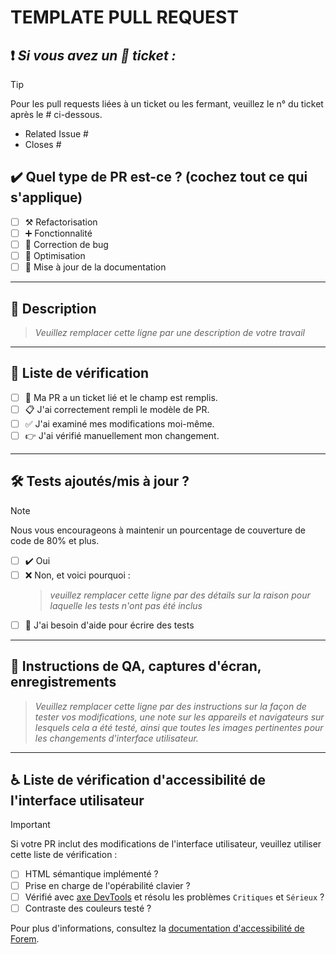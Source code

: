 <!--
     Pour les Pull Requests en cours, veuillez utiliser la fonctionnalité de Pull Request en mode brouillon,
     consultez https://github.blog/2019-02-14-introducing-draft-pull-requests/ pour plus de détails.

     Pour une révision/réponse rapide, veuillez éviter de pousser de force des commits supplémentaires
     si votre PR a déjà reçu des avis ou des commentaires.

     Avant de soumettre une Pull Request, assurez-vous d'avoir effectué les actions suivantes :
     - 📖 Lire le guide de contribution à Forem : https://developers.forem.com/contributing-guide/forem#create-a-pull-request
     - 📖 Lire le code de conduite de Forem : https://github.com/forem/forem/blob/main/CODE_OF_CONDUCT.md
     - 👷‍♀️ Créer des PRs de petite taille. Dans la plupart des cas, cela sera possible.
     - ✅ Fournir des tests pour vos modifications.
     - 📝 Utiliser des messages de commit descriptifs.
     - 📗 Mettre à jour toute documentation associée et inclure des captures d'écran pertinentes.

     REMARQUE : Les Pull Requests à partir de référentiels forkés devront être examinées par
     un membre de l'équipe Forem avant que des constructions CI ne soient exécutées. Une fois votre PR approuvée
     avec une réponse "/ci" à la PR, elle sera autorisée à exécuter des constructions ultérieures sans
     approbation manuelle.
-->

# TEMPLATE PULL REQUEST

## ❗ _Si vous avez un 📜 ticket :_

> [!TIP]
>
> Pour les pull requests liées à un ticket ou les fermant, veuillez le n° du ticket après le # ci-dessous.

- Related Issue #
- Closes #

## ✔️ Quel type de PR est-ce ? (cochez tout ce qui s'applique)

- [ ] ⚒️ Refactorisation
- [ ] ➕ Fonctionnalité
- [ ] 🤒 Correction de bug
- [ ] 🥇 Optimisation
- [ ] 📖 Mise à jour de la documentation

---

## 📝 Description

> _Veuillez remplacer cette ligne par une description de votre travail_

---

## 📑 Liste de vérification

- [ ] 📜 Ma PR a un ticket lié et le champ est remplis.
- [ ] 📋 J'ai correctement rempli le modèle de PR.
- [ ] ✅ J'ai examiné mes modifications moi-même.
- [ ] 👉 J'ai vérifié manuellement mon changement.

---

## 🛠️ Tests ajoutés/mis à jour ?

> [!NOTE]
> Nous vous encourageons à maintenir un pourcentage de couverture de code de 80% et plus.

- [ ] ✔️ Oui
- [ ] ❌ Non, et voici pourquoi :
  > _veuillez remplacer cette ligne par des détails sur la raison pour laquelle les tests n'ont pas été inclus_
- [ ] 🧐 J'ai besoin d'aide pour écrire des tests

---

## 📢 Instructions de QA, captures d'écran, enregistrements

> _Veuillez remplacer cette ligne par des instructions sur la façon de tester vos modifications, une note
> sur les appareils et navigateurs sur lesquels cela a été testé, ainsi que toutes les images pertinentes pour les changements d'interface utilisateur._

---

## ♿ Liste de vérification d'accessibilité de l'interface utilisateur

> [!IMPORTANT]
> Si votre PR inclut des modifications de l'interface utilisateur, veuillez utiliser cette liste de vérification :

- [ ] HTML sémantique implémenté ?
- [ ] Prise en charge de l'opérabilité clavier ?
- [ ] Vérifié avec [axe DevTools](https://www.deque.com/axe/) et résolu les problèmes `Critiques` et `Sérieux` ?
- [ ] Contraste des couleurs testé ?

Pour plus d'informations, consultez la
[documentation d'accessibilité de Forem](https://developers.forem.com/frontend/accessibility).
